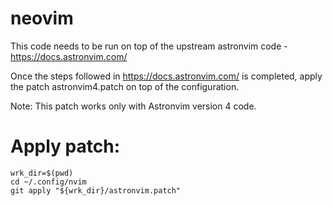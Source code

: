 # neovim
This code needs to be run on top of the upstream astronvim code - https://docs.astronvim.com/

Once the steps followed in https://docs.astronvim.com/ is completed, apply the patch astronvim4.patch
on top of the configuration.

Note: This patch works only with Astronvim version 4 code.

# Apply patch:
```
wrk_dir=$(pwd)
cd ~/.config/nvim
git apply "${wrk_dir}/astronvim.patch"
```
